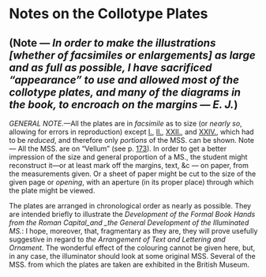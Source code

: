 # Notes on the Collotype Plates

## \(Note — _In order to make the illustrations \[whether of facsimiles or enlargements\] as large and as full as possible, I have sacrificed “appearance” to use and allowed most of the collotype plates, and many of the diagrams in the book, to encroach on the margins — E. J._\)  <a id="notes-plates"></a>

_GENERAL NOTE._—All the plates are in _facsimile_ as to size \(or _nearly so_, allowing for errors in reproduction\) except [I.](http://www.gutenberg.org/files/47089/47089-h/47089-h.htm#plate01), [II.](http://www.gutenberg.org/files/47089/47089-h/47089-h.htm#plate02), [XXII.](http://www.gutenberg.org/files/47089/47089-h/47089-h.htm#plate22), and [XXIV.](http://www.gutenberg.org/files/47089/47089-h/47089-h.htm#plate24), which had to be _reduced_, and therefore only _portions_ of the MSS. can be shown. Note — All the MSS. are on “Vellum” \(see p. [173](http://www.gutenberg.org/files/47089/47089-h/47089-h.htm#p173)\). In order to get a better impression of the size and general proportion of a MS., the student might reconstruct it—or at least mark off the margins, text, &c — on paper, from the measurements given. Or a sheet of paper might be cut to the size of the given page or _opening_, with an aperture \(in its proper place\) through which the plate might be viewed.

The plates are arranged in chronological order as nearly as possible. They are intended briefly to illustrate the _Development of the Formal Book Hands from the Roman Capital\_and \_the General Development of the Illuminated MS._: I hope, moreover, that, fragmentary as they are, they will prove usefully suggestive in regard to _the Arrangement of Text and Lettering and Ornament_. The wonderful effect of the colouring cannot be given here, but, in any case, the illuminator should look at some original MSS. Several of the MSS. from which the plates are taken are exhibited in the British Museum.


